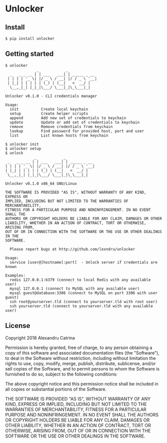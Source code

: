# Unlocker

## Install
```
$ pip install unlocker
```

## Getting started
```
$ unlocker
              _            _
  _   _ _ __ | | ___   ___| | _____ _ __
 | | | | '_ \| |/ _ \ / __| |/ / _ \ '__|
 | |_| | | | | | (_) | (__|   <  __/ |
  \__,_|_| |_|_|\___/ \___|_|\_\___|_|

Unlocker v0.1.0 - CLI credentials manager

Usage:
  init          Create local keychain
  setup         Create helper scripts
  append        Add new set of credentials to keychain
  update        Update or add set of credentials to keychain
  remove        Remove credentials from keychain
  lookup        Find password for provided host, port and user
  list          List known hosts from keychain

$ unlocker init
$ unlocker setup
$ unlock
             _            _             
 _   _ _ __ | | ___   ___| | _____ _ __
| | | | '_ \| |/ _ \ / __| |/ / _ \ '__|
| |_| | | | | | (_) | (__|   <  __/ |   
 \__,_|_| |_|_|\___/ \___|_|\_\___|_|   

Unlocker v0.1.0 x86_64 GNU/Linux

THE SOFTWARE IS PROVIDED "AS IS", WITHOUT WARRANTY OF ANY KIND, EXPRESS OR
IMPLIED, INCLUDING BUT NOT LIMITED TO THE WARRANTIES OF MERCHANTABILITY,
FITNESS FOR A PARTICULAR PURPOSE AND NONINFRINGEMENT. IN NO EVENT SHALL THE
AUTHORS OR COPYRIGHT HOLDERS BE LIABLE FOR ANY CLAIM, DAMAGES OR OTHER
LIABILITY, WHETHER IN AN ACTION OF CONTRACT, TORT OR OTHERWISE, ARISING FROM,
OUT OF OR IN CONNECTION WITH THE SOFTWARE OR THE USE OR OTHER DEALINGS IN THE
SOFTWARE.

  Please report bugs at http://github.com/lexndru/unlocker

Usage:
  service [user@]hostname[:port]  - Unlock server if credentials are known

Examples:
  redis 127.0.0.1:6379 (connect to local Redis with any available user)
  mysql 127.0.0.1 (connect to MySQL with any available user)
  mysql guest@database:3306 (connect to MySQL on port 3306 with user guest)
  ssh root@yourserver.tld (connect to yourserver.tld with root user)
  ssh yourserver.tld (connect to yourserver.tld with any available user)

```

## License
Copyright 2018 Alexandru Catrina

Permission is hereby granted, free of charge, to any person obtaining a copy
of this software and associated documentation files (the "Software"), to deal
in the Software without restriction, including without limitation the rights
to use, copy, modify, merge, publish, distribute, sublicense, and/or sell
copies of the Software, and to permit persons to whom the Software is
furnished to do so, subject to the following conditions:

The above copyright notice and this permission notice shall be included in
all copies or substantial portions of the Software.

THE SOFTWARE IS PROVIDED "AS IS", WITHOUT WARRANTY OF ANY KIND, EXPRESS OR
IMPLIED, INCLUDING BUT NOT LIMITED TO THE WARRANTIES OF MERCHANTABILITY,
FITNESS FOR A PARTICULAR PURPOSE AND NONINFRINGEMENT. IN NO EVENT SHALL THE
AUTHORS OR COPYRIGHT HOLDERS BE LIABLE FOR ANY CLAIM, DAMAGES OR OTHER
LIABILITY, WHETHER IN AN ACTION OF CONTRACT, TORT OR OTHERWISE, ARISING FROM,
OUT OF OR IN CONNECTION WITH THE SOFTWARE OR THE USE OR OTHER DEALINGS IN
THE SOFTWARE.
